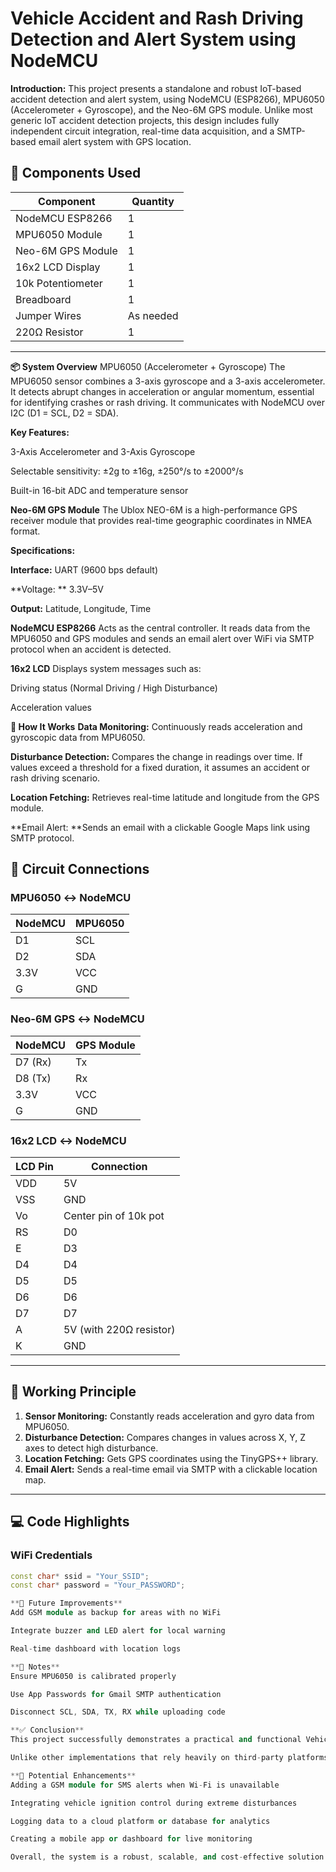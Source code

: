 # Vehicle Accident and Rash Driving Detection and Alert System using NodeMCU

**Introduction:**
     This project presents a standalone and robust IoT-based accident detection and alert system, using NodeMCU (ESP8266), MPU6050 (Accelerometer + Gyroscope), and the Neo-6M GPS module. Unlike most generic IoT accident detection projects, this design includes fully independent circuit integration, real-time data acquisition, and a SMTP-based email alert system with GPS location.

## 🔧 Components Used

| Component             | Quantity |
|-----------------------|----------|
| NodeMCU ESP8266       | 1        |
| MPU6050 Module        | 1        |
| Neo-6M GPS Module     | 1        |
| 16x2 LCD Display      | 1        |
| 10k Potentiometer     | 1        |
| Breadboard            | 1        |
| Jumper Wires          | As needed |
| 220Ω Resistor         | 1        |

---


**📦 System Overview**
MPU6050 (Accelerometer + Gyroscope)
The MPU6050 sensor combines a 3-axis gyroscope and a 3-axis accelerometer. It detects abrupt changes in acceleration or angular momentum, essential for identifying crashes or rash driving. It communicates with NodeMCU over I2C (D1 = SCL, D2 = SDA).

**Key Features:**

3-Axis Accelerometer and 3-Axis Gyroscope

Selectable sensitivity: ±2g to ±16g, ±250°/s to ±2000°/s

Built-in 16-bit ADC and temperature sensor

**Neo-6M GPS Module**
The Ublox NEO-6M is a high-performance GPS receiver module that provides real-time geographic coordinates in NMEA format.

**Specifications:**

**Interface:** UART (9600 bps default)

**Voltage: ** 3.3V–5V

**Output:** Latitude, Longitude, Time

**NodeMCU ESP8266**
Acts as the central controller. It reads data from the MPU6050 and GPS modules and sends an email alert over WiFi via SMTP protocol when an accident is detected.

**16x2 LCD**
Displays system messages such as:

Driving status (Normal Driving / High Disturbance)

Acceleration values

**📡 How It Works**
**Data Monitoring:** Continuously reads acceleration and gyroscopic data from MPU6050.

**Disturbance Detection:** Compares the change in readings over time. If values exceed a threshold for a fixed duration, it assumes an accident or rash driving scenario.

**Location Fetching:** Retrieves real-time latitude and longitude from the GPS module.

**Email Alert: **Sends an email with a clickable Google Maps link using SMTP protocol.


## 🔌 Circuit Connections

### MPU6050 ↔ NodeMCU

| NodeMCU | MPU6050 |
|---------|---------|
| D1      | SCL     |
| D2      | SDA     |
| 3.3V    | VCC     |
| G       | GND     |

### Neo-6M GPS ↔ NodeMCU

| NodeMCU | GPS Module |
|---------|------------|
| D7 (Rx) | Tx         |
| D8 (Tx) | Rx         |
| 3.3V    | VCC        |
| G       | GND        |

### 16x2 LCD ↔ NodeMCU

| LCD Pin | Connection           |
|---------|----------------------|
| VDD     | 5V                   |
| VSS     | GND                  |
| Vo      | Center pin of 10k pot|
| RS      | D0                   |
| E       | D3                   |
| D4      | D4                   |
| D5      | D5                   |
| D6      | D6                   |
| D7      | D7                   |
| A       | 5V (with 220Ω resistor)|
| K       | GND                  |

---

## 🧠 Working Principle

1. **Sensor Monitoring:** Constantly reads acceleration and gyro data from MPU6050.
2. **Disturbance Detection:** Compares changes in values across X, Y, Z axes to detect high disturbance.
3. **Location Fetching:** Gets GPS coordinates using the TinyGPS++ library.
4. **Email Alert:** Sends a real-time email via SMTP with a clickable location map.

---

## 💻 Code Highlights

### WiFi Credentials
```cpp
const char* ssid = "Your_SSID";
const char* password = "Your_PASSWORD";

**🚀 Future Improvements**
Add GSM module as backup for areas with no WiFi

Integrate buzzer and LED alert for local warning

Real-time dashboard with location logs

**📝 Notes**
Ensure MPU6050 is calibrated properly

Use App Passwords for Gmail SMTP authentication

Disconnect SCL, SDA, TX, RX while uploading code

**✅ Conclusion**
This project successfully demonstrates a practical and functional Vehicle Accident and Rash Driving Detection and Alert System using NodeMCU (ESP8266), MPU6050, and Neo-6M GPS module. The integration of real-time motion analysis and GPS-based tracking provides an effective mechanism to identify abnormal driving behavior or accidents.

Unlike other implementations that rely heavily on third-party platforms like MQTT or IFTTT, this system operates independently by using the SMTP protocol to send email alerts with live GPS coordinates, ensuring more reliability, security, and customization.

**🔧 Potential Enhancements**
Adding a GSM module for SMS alerts when Wi-Fi is unavailable

Integrating vehicle ignition control during extreme disturbances

Logging data to a cloud platform or database for analytics

Creating a mobile app or dashboard for live monitoring

Overall, the system is a robust, scalable, and cost-effective solution that contributes to smart transportation, driver safety, and emergency response automation.
